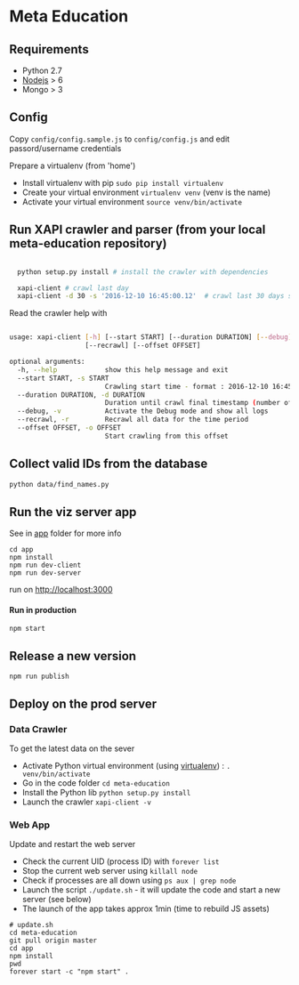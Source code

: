 # Meta Education


## Requirements

* Python 2.7
* [Nodejs](https://nodejs.org/en/) > 6
* Mongo > 3

## Config

Copy `config/config.sample.js` to `config/config.js` and edit passord/username credentials

Prepare a virtualenv (from 'home')
- Install virtualenv with pip `sudo pip install virtualenv`
- Create your virtual environment  `virtualenv venv` (venv is the name)
- Activate your virtual environment `source venv/bin/activate`

## Run XAPI crawler and parser (from your local meta-education repository)

```bash

  python setup.py install # install the crawler with dependencies

  xapi-client # crawl last day
  xapi-client -d 30 -s '2016-12-10 16:45:00.12'  # crawl last 30 days starting from Oct 12, 4:45pm

```

Read the crawler help with


```bash

usage: xapi-client [-h] [--start START] [--duration DURATION] [--debug]
                   [--recrawl] [--offset OFFSET]

optional arguments:
  -h, --help            show this help message and exit
  --start START, -s START
                        Crawling start time - format : 2016-12-10 16:45:00.12
  --duration DURATION, -d DURATION
                        Duration until crawl final timestamp (number of days)
  --debug, -v           Activate the Debug mode and show all logs
  --recrawl, -r         Recrawl all data for the time period
  --offset OFFSET, -o OFFSET
                        Start crawling from this offset

```

## Collect valid IDs from the database

```bash
python data/find_names.py
```

## Run the viz server app

See in [app](/app) folder for more info

```
cd app
npm install
npm run dev-client
npm run dev-server
```

run on [http://localhost:3000](http://localhost:3000)

#### Run in production

```
npm start
```

## Release a new version

```
npm run publish
```

## Deploy on the prod server

### Data Crawler

To get the latest data on the sever
 
- Activate Python virtual environment (using [virtualenv](https://virtualenv.pypa.io/en/stable/)) : `. venv/bin/activate`
- Go in the code folder `cd meta-education`
- Install the Python lib `python setup.py install`
- Launch the crawler `xapi-client -v`

### Web App

Update and restart the web server

- Check the current UID (process ID) with `forever list`
- Stop the current web server using `killall node`
- Check if processes are all down using `ps aux | grep node`
- Launch the script `./update.sh` - it will update the code and start a new server (see below)
- The launch of the app takes approx 1min (time to rebuild JS assets)

```
# update.sh
cd meta-education
git pull origin master
cd app
npm install
pwd
forever start -c "npm start" .
```


